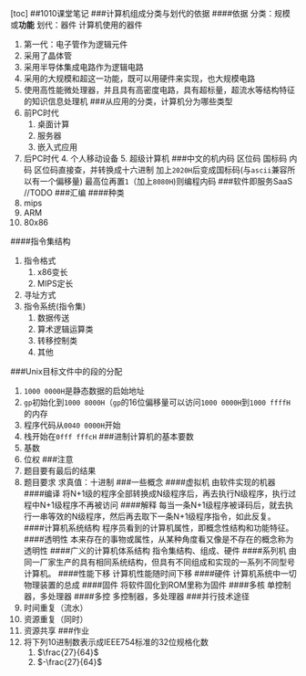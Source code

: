 [toc]
##1010课堂笔记
###计算机组成分类与划代的依据
####依据
分类：规模或**功能**
划代：器件
计算机使用的器件
1. 第一代：电子管作为逻辑元件
2. 采用了晶体管
3. 采用半导体集成电路作为逻辑电路
4. 采用的大规模和超这一功能，既可以用硬件来实现，也大规模电路
5. 使用高性能微处理器，并且具有高密度电路，具有超标量，超流水等结构特征的知识信息处理机
###从应用的分类，计算机分为哪些类型
1. 前PC时代
    1. 桌面计算
    2. 服务器
    3. 嵌入式应用
2. 后PC时代
    4. 个人移动设备
    5. 超级计算机
###中文的机内码
区位码 国标码 内码
区位码直接查，并转换成十六进制
加上`2020H`后变成国标码(与`ascii`兼容所以有一个偏移量)
最高位再置`1`（加上`8080H`)则编程内码
###软件即服务SaaS
//TODO
###汇编
####种类
1. mips
2. ARM 
3. 80x86

####指令集结构
1. 指令格式
    1. x86变长
    2. MIPS定长
2. 寻址方式
3. 指令系统(指令集)
    1. 数据传送
    2. 算术逻辑运算类
    3. 转移控制类
    4. 其他

###Unix目标文件中的段的分配
1. `1000 0000H`是静态数据的启始地址
2. `gp`初始化到`1000 8000H`（`gp`的16位偏移量可以访问`1000 0000H`到`1000 ffffH`的内存
3. 程序代码从`0040 0000H`开始
4. 栈开始在`0fff fffcH`
###进制计算机的基本要数
1. 基数
2. 位权
###注意
1. 题目要有最后的结果
2. 题目要求 求真值：十进制 
###一些概念
####虚拟机
由软件实现的机器
####编译
将N+1级的程序全部转换成N级程序后，再去执行N级程序，执行过程中N+1级程序不再被访问
####解释
每当一条N+1级程序被译码后，就去执行一串等效的N级程序，然后再去取下一条N+1级程序指令，如此反复。
####计算机系统结构
程序员看到的计算机属性，即概念性结构和功能特征。
####透明性
本来存在的事物或属性，从某种角度看又像是不存在的概念称为透明性
####广义的计算机体系结构
指令集结构、组成、硬件
####系列机
由同一厂家生产的具有相同系统结构，但具有不同组成和实现的一系列不同型号计算机。
####性能下移
计算机性能随时间下移
####硬件
计算机系统中一切物理装置的总成
####固件
将软件固化到ROM里称为固件
####多核
单控制器，多处理器
####多控
多控制器，多处理器
###并行技术途径
1. 时间重复（流水）
2. 资源重复（同时）
3. 资源共享
###作业
1. 将下列10进制数表示成IEEE754标准的32位规格化数
    1. $\frac{27}{64}$
    2. $-\frac{27}{64}$